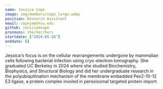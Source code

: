 ```yaml
---
name: Jessica Cope
image: img/members/cope_large.webp
position: Research Assistant
email: copeje@ohsu.edu
github: jessicamcope
pronouns: she/her/hers
startdate: ["2024-05-28"]
enddate: []
---
```

Jessica's focus is on the cellular rearrangements undergone by mammalian cells following bacterial infection using cryo-electron tomography. She graduated UC Berkeley in 2024 where she studied Biochemistry, Biophysics, and Structural Biology and did her undergraduate research in the polyubiquitination mechanism of the membrane embedded Pex2-10-12 E3 ligase, a protein complex involed in peroxisomal targeted protein import.
